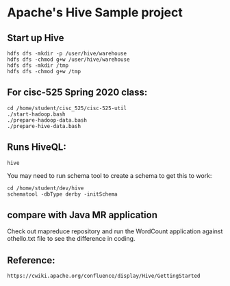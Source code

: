 # Apache's Hive Sample project

## Start up Hive

```
hdfs dfs -mkdir -p /user/hive/warehouse
hdfs dfs -chmod g+w /user/hive/warehouse
hdfs dfs -mkdir /tmp
hdfs dfs -chmod g+w /tmp
```

## For cisc-525 Spring 2020 class:
```
cd /home/student/cisc_525/cisc-525-util
./start-hadoop.bash
./prepare-hadoop-data.bash
./prepare-hive-data.bash
```

## Runs HiveQL:
```shellscript
hive
```

You may need to run schema tool to create a schema to get this to work:
```
cd /home/student/dev/hive
schematool -dbType derby -initSchema
```

## compare with Java MR application 
Check out mapreduce repository and run the WordCount application against othello.txt file to see the difference in coding.


## Reference:
`https://cwiki.apache.org/confluence/display/Hive/GettingStarted`
